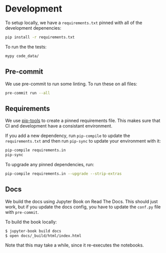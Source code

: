 # Development

To setup locally, we have a `requirements.txt` pinned with all of the development
depenencies:

```bash
pip install -r requirements.txt
```

To run the the tests:

```bash
mypy code_data/
```

## Pre-commit

We use pre-commit to run some linting. To run these on all files:

```bash
pre-commit run --all
```

## Requirements

We use [pip-tools](https://github.com/jazzband/pip-tools) to create a pinned
requirements file. This makes sure that CI and development have a consistant
environment.

If you add a new dependency, run `pip-compile` to update the `requirements.txt`
and then run `pip-sync` to update your environment with it:

```bash
pip-compile requirements.in
pip-sync
```

To upgrade any pinned dependencies, run:

```bash
pip-compile requirements.in --upgrade --strip-extras
```

## Docs

We build the docs using Jupyter Book on Read The Docs. This should just work,
but if you update the docs config, you have to update the `conf.py` file with
`pre-commit`.

To build the book locally:

```bash
$ jupyter-book build docs
$ open docs/_build/html/index.html
```

Note that this may take a while, since it re-executes the notebooks.
